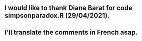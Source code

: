 ## I would like to thank Diane Barat for code simpsonparadox.R (29/04/2021).
## I'll translate the comments in French asap.